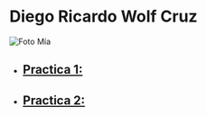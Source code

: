 # Diego Ricardo Wolf Cruz

![Foto Mía](https://scontent.fmex2-2.fna.fbcdn.net/v/t39.30808-6/303429096_2228142677355246_5077615512543719256_n.jpg?_nc_cat=100&ccb=1-7&_nc_sid=6ee11a&_nc_eui2=AeGZEm0UNbQHYX_Z31EOtfrISvVqkiv8hzlK9WqSK_yHOVVFWoAUE48aiRgN4mLaHzgzBTy80B1-a7SaB_bA6vis&_nc_ohc=2zdX3o5yBYkQ7kNvgFCqXyp&_nc_oc=AdhSpP3SNgu11Pr1VJ-MEauJbaN6AQ-ycKw9ZQc9JPgIE--7op6lrJFNFBOT8_sazvvvIVpAbEmebTpYr4Kixju1&_nc_zt=23&_nc_ht=scontent.fmex2-2.fna&_nc_gid=AY5wIfzQ51rxx1e3_81fDSP&oh=00_AYDMEpO2S5y7O--tTUujaXoaK5DKsiX8i-5V0C5_dbXcMg&oe=67BAB1A1)

- ## [Practica 1:](practica1.md)
- ## [Practica 2:](practica2.md)